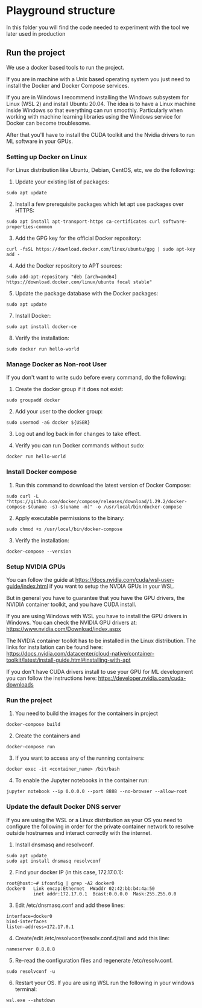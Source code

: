 # Playground structure

In this folder you will find the code needed to experiment with the tool we later used in production 

## Run the project

We use a docker based tools to run the project.

If you are in machine with a Unix based operating system you just need to install the Docker and Docker Compose services.

If you are in Windows I recommend installing the Windows subsystem for Linux (WSL 2) and install Ubuntu 20.04. The idea is to have a Linux machine inside Windows so that everything can run smoothly. Particularly when working with machine learning libraries using the Windows service for Docker can become troublesome.

After that you'll have to install the CUDA toolkit and the Nvidia drivers to run ML software in your GPUs.

### Setting up Docker on Linux

For Linux distribution like Ubuntu, Debian, CentOS, etc, we do the following:

1. Update your existing list of packages:
``` console
sudo apt update
```

2. Install a few prerequisite packages which let apt use packages over HTTPS:
``` console
sudo apt install apt-transport-https ca-certificates curl software-properties-common
```


3. Add the GPG key for the official Docker repository:
``` console
curl -fsSL https://download.docker.com/linux/ubuntu/gpg | sudo apt-key add -
```


4. Add the Docker repository to APT sources:
``` console
sudo add-apt-repository "deb [arch=amd64] https://download.docker.com/linux/ubuntu focal stable"
```


5. Update the package database with the Docker packages:
```
sudo apt update
```


7. Install Docker:
```
sudo apt install docker-ce
```


8. Verify the installation:
```
sudo docker run hello-world
```


### Manage Docker as Non-root User

If you don't want to write sudo before every command, do the following: 

1. Create the docker group if it does not exist:
```
sudo groupadd docker
```
2. Add your user to the docker group:
```
sudo usermod -aG docker ${USER}
```
3. Log out and log back in for changes to take effect.

4. Verify you can run Docker commands without sudo:
```
docker run hello-world
```

### Install Docker compose

1. Run this command to download the latest version of Docker Compose:
```
sudo curl -L "https://github.com/docker/compose/releases/download/1.29.2/docker-compose-$(uname -s)-$(uname -m)" -o /usr/local/bin/docker-compose
```
2. Apply executable permissions to the binary:
```
sudo chmod +x /usr/local/bin/docker-compose
```
3. Verify the installation:
```
docker-compose --version
```

### Setup NVIDIA GPUs

You can follow the guide at https://docs.nvidia.com/cuda/wsl-user-guide/index.html if you want to setup the NVDIA GPUs in your WSL.

But in general you have to guarantee that you have the GPU drivers, the NVIDIA container toolkit, and you have CUDA install.

If you are using Windows with WSL you have to install the GPU drivers in Windows.
You can check the NVIDIA GPU drivers at: https://www.nvidia.com/Download/index.aspx

The NVIDIA container toolkit has to be installed in the Linux distribution. The links for installation can be found here: https://docs.nvidia.com/datacenter/cloud-native/container-toolkit/latest/install-guide.html#installing-with-apt

If you don't have CUDA drivers install to use your GPU for ML development you can follow the instructions here: 
https://developer.nvidia.com/cuda-downloads

### Run the project

1. You need to build the images for the containers in project

```
docker-compose build
```

2. Create the containers and 

```
docker-compose run
```

3. If you want to access any of the running containers:

```
docker exec -it <container_name> /bin/bash
```

4. To enable the Jupyter notebooks in the container run:

```
jupyter notebook --ip 0.0.0.0 --port 8888 --no-browser --allow-root
```

### Update the default Docker DNS server
If you are using the WSL or a Linux distribution as your OS you need to configure the following in order for the private container network to resolve outside hostnames and interact correctly with the internet.

1. Install dnsmasq and resolvconf.
```
sudo apt update
sudo apt install dnsmasq resolvconf
```

2. Find your docker IP (in this case, 172.17.0.1):
```
root@host:~# ifconfig | grep -A2 docker0
docker0   Link encap:Ethernet  HWaddr 02:42:bb:b4:4a:50  
          inet addr:172.17.0.1  Bcast:0.0.0.0  Mask:255.255.0.0
```

3. Edit /etc/dnsmasq.conf and add these lines:
```
interface=docker0
bind-interfaces
listen-address=172.17.0.1
```
4. Create/edit /etc/resolvconf/resolv.conf.d/tail and add this line:
```
nameserver 8.8.8.8
```
5. Re-read the configuration files and regenerate /etc/resolv.conf.
```
sudo resolvconf -u
```
6. Restart your OS. If you are using WSL run the following in your windows terminal:
```
wsl.exe --shutdown
```